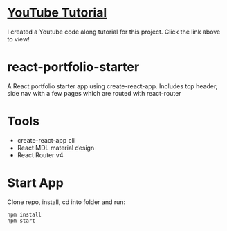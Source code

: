 # [YouTube Tutorial](https://www.youtube.com/playlist?list=PL3KAvm6JMiowqFTXj3oPQkhP7aCgRHFTm)
I created a Youtube code along tutorial for this project. Click the link above to view!

# react-portfolio-starter
A React portfolio starter app using create-react-app. Includes top header, side nav with a few pages which are routed with react-router

# Tools
* create-react-app cli
* React MDL material design
* React Router v4

# Start App
Clone repo, install, cd into folder and run:
```git
npm install
npm start
```
